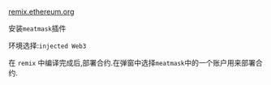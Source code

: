 [remix.ethereum.org](remix.ethereum.org)

安装`meatmask`插件

环境选择:`injected Web3`

在 `remix` 中编译完成后,部署合约.在弹窗中选择`meatmask`中的一个账户用来部署合约.

